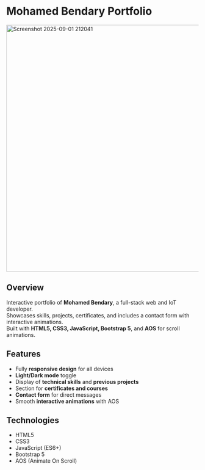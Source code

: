 # Mohamed Bendary Portfolio
<img width="1289" height="647" alt="Screenshot 2025-09-01 212041" src="https://github.com/user-attachments/assets/15e05b90-e05f-42f2-ba93-80a1261370bc" />


## Overview
Interactive portfolio of **Mohamed Bendary**, a full-stack web and IoT developer.  
Showcases skills, projects, certificates, and includes a contact form with interactive animations.  
Built with **HTML5, CSS3, JavaScript, Bootstrap 5**, and **AOS** for scroll animations.

## Features
- Fully **responsive design** for all devices
- **Light/Dark mode** toggle
- Display of **technical skills** and **previous projects**
- Section for **certificates and courses**
- **Contact form** for direct messages
- Smooth **interactive animations** with AOS

## Technologies
- HTML5
- CSS3
- JavaScript (ES6+)
- Bootstrap 5
- AOS (Animate On Scroll)

